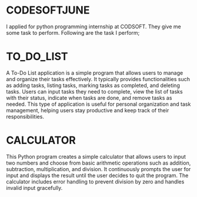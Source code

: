 # CODESOFTJUNE
I applied for python programming internship at CODSOFT. They give me some task to perform.
Following are the task I perform;
# TO_DO_LIST
A To-Do List application is a simple program that allows users to manage and organize their tasks effectively. It typically provides functionalities such as adding tasks, listing tasks, marking tasks as completed, and deleting tasks. Users can input tasks they need to complete, view the list of tasks with their status, indicate when tasks are done, and remove tasks as needed. This type of application is useful for personal organization and task management, helping users stay productive and keep track of their responsibilities.
# CALCULATOR
This Python program creates a simple calculator that allows users to input two numbers and choose from basic arithmetic operations such as addition, subtraction, multiplication, and division. It continuously prompts the user for input and displays the result until the user decides to quit the program. The calculator includes error handling to prevent division by zero and handles invalid input gracefully.
